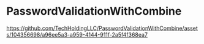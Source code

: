 # PasswordValidationWithCombine

https://github.com/TechHoldingLLC/PasswordValidationWithCombine/assets/104356698/a96ee5a3-a959-4144-911f-2a5f4f368ea7

